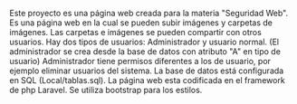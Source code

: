 Este proyecto es una página web creada para la materia "Seguridad Web".
Es una página web en la cual se pueden subir imágenes y carpetas de imágenes.
Las carpetas e imágenes se pueden compartir con otros usuarios.
Hay dos tipos de usuarios: Administrador y usuario normal. (El administrador se crea desde la base de datos con atributo "A" en tipo de usuario)
Administrador tiene permisos diferentes a los de usuario, por ejemplo eliminar usuarios del sistema.
La base de datos está configurada en SQL (Local/tablas.sql).
La página web esta codificada en el framework  de php Laravel.
Se utiliza bootstrap para los estilos.
